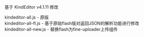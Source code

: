 基于 KindEditor v4.1.11 修改

kindeditor-all.js - 原版  
kindeditor-all-fl.js - 基于原始flash版对返回JSON的解析功能进行修改  
kindeditor-all-new.js - 替换flash为fine-uploader上传组件  
